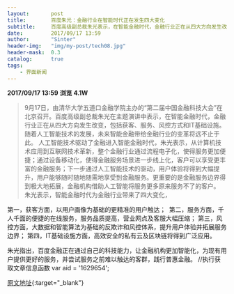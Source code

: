 ```yaml
---
layout:       post
title:        百度朱光：金融行业在智能时代正在发生四大变化
subtitle:     百度高级副总裁朱光表示，在智能金融时代，金融行业正在从四大方向发生改变，包括获客、服务、风控方式和IT基础设施。随着人工智能技术的发展，未来智能金融带给金融行业的变革将远不止于此。
date:         2017/09/17 13:59
author:       "Sinter"
header-img:   "img/my-post/tech08.jpg"
header-mask:  0.3
catalog:      true
tags:
    - 界面新闻
---
```


**2017/09/17 13:59**  **浏览 4.1W**

> 9月17日，由清华大学五道口金融学院主办的“第二届中国金融科技大会”在北京召开。百度高级副总裁朱光在主题演讲中表示，在智能金融时代，金融行业正在从四大方向发生改变，包括获客、服务、风控方式和IT基础设施。随着人工智能技术的发展，未来智能金融带给金融行业的变革将远不止于此。
人工智能技术驱动了金融进入智能金融时代，朱光表示，从计算机技术应用到互联网技术革新，整个金融行业通过流程电子化，使得服务更加便捷；通过设备移动化，使得金融服务场景进一步线上化，客户可以享受更丰富的金融服务；下一步通过人工智能技术的驱动，用户体验将得到大幅提升，用户能够随时随地随需地享受到金融服务。更重要的是金融服务边界得到极大地拓展，金融机构借助人工智能将服务更多原来服务不了的客户。
朱光表示，智能金融时代为金融行业带来了四大变化，

第一，获客方面，以用户画像为基础的更精准的用户触达；
 第二，服务方面，千人千面的便捷的在线服务，服务品质提高，营业网点及客服大幅压缩；
第三，风控方面，大数据和智能算法为基础的反欺诈和风控体系，提升用户体验并拓展服务边界；
第四，IT基础设施方面，高效安全的私有云及区块链将得到广泛应用。

朱光指出，百度金融正在通过自己的科技能力，让金融机构更加智能化，为现有用户提供更好的服务，并尝试服务之前难以触达的客群，践行普惠金融。
	//执行获取文章信息函数
	var aid = '1629654';


[原文地址](http://www.jiemian.com/article/1629654.html){:target="_blank"}


